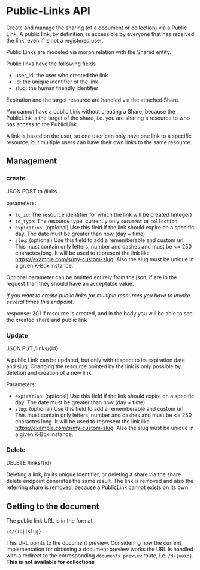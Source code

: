 # Public-Links API

Create and manage the sharing (of a document or collection) via a Public Link. A public link, by definition, is accessible by everyone that has received the link, even if is not a registered user.


Public Links are modeled via morph relation with the Shared entity.

Public links have the following fields

- user_id: the user who created the link
- id: the unique identifier of the link
- slug: the human friendly identifier

Expiration and the target resource are handled via the attached Share.

You cannot have a public Link without creating a Share, because the PublicLink is the target of the share, i.e. you are sharing a resource to who has access to the PublicLink.

A link is based on the user, so one user can only have one link to a specific resource, but multiple users can have their own links to the same resource.

## Management

### create 

JSON POST to /links

parameters:

- `to_id`: The resource identifier for which the link will be created (integer)
- `to_type`: The resource type, currently only `document` or `collection`
- `expiration`: (optional) Use this field if the link should expire on a specific day. The date must be greater than now (day + time)
- `slug`: (optional) Use this field to add a rememberable and custom url. This must contain only letters, number and dashes and must be <= 250 charactes long. It will be used to represent the link like https://example.com/s/my-custom-slug. Also the slug must be unique in a given K-Box instance.

Optional parameter can be omitted entirely from the json, if are in the request then they should have an acceptable value.

_If you want to create public links for multiple resources you have to invoke several times this endpoint._

response: 201 if resource is created, and in the body you will be able to see the created share and public link

### Update

JSON PUT /links/{id}

A public Link can be updated, but only with respect to its expiration date and slug. Changing the resource pointed by the link is only possible by deletion and creation of a new link.

Parameters:

- `expiration`: (optional) Use this field if the link should expire on a specific day. The date must be greater than now (day + time)
- `slug`: (optional) Use this field to add a rememberable and custom url. This must contain only letters, number and dashes and must be <= 250 charactes long. It will be used to represent the link like https://example.com/s/my-custom-slug. Also the slug must be unique in a given K-Box instance.

### Delete

DELETE /links/{id}

Deleting a link, by its unique identifier, or deleting a share via the share delete endpoint generates the same result. The link is removed and also the referring share is removed, because a PublicLink cannot exists on its own.

## Getting to the document

The public link URL is in the format

```
/s/{ID||slug}
```

This URL points to the document preview. Considering how the current implementation for obtaining a document preview works the URL is handled with a redirect to the corresponding `documents.preview` route, i.e. `/d/{uuid}`. **This is not available for collections**
